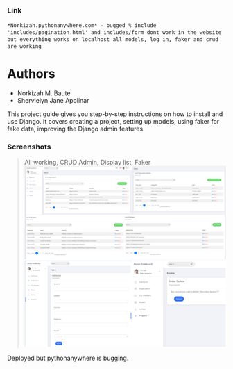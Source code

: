 ### Link
```
*Norkizah.pythonanywhere.com* - bugged % include 'includes/pagination.html' and includes/form dont work in the website 
but everything works on localhost all models, log in, faker and crud are working
```

# Authors 
- Norkizah M. Baute 
- Shervielyn Jane Apolinar 

This project guide gives you step-by-step instructions on how to install and use Django. It covers creating a project, setting up models, using faker for fake data, improving the Django admin features.

### Screenshots 
> All working, CRUD Admin, Display list, Faker 
![img](https://github.com/Norkizah/PSUSphere/blob/main/projectsite/static/sc1.png?raw=true)
![img](https://github.com/Norkizah/PSUSphere/blob/main/projectsite/static/sc2.png?raw=true) 


Deployed but pythonanywhere is bugging.
